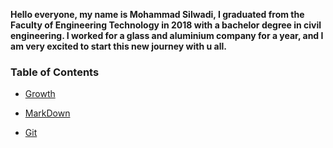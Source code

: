**Hello everyone, my name is Mohammad Silwadi, I graduated from the Faculty of Engineering Technology in 2018  with a bachelor degree in civil engineering.
I worked for a glass and aluminium company for a year, and I am very excited to start this new journey with u all.**
### Table of Contents  
* [Growth](https://github.com/mohammadsilwadi/reading-notes/blob/main/growth.md)

+ [MarkDown](https://github.com/mohammadsilwadi/reading-notes/blob/main/markdown.md)

 - [Git](https://github.com/mohammadsilwadi/reading-notes/blob/main/git.md)

